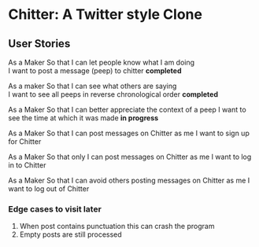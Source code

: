 # Chitter: A Twitter style Clone 

## User Stories 
As a Maker
So that I can let people know what I am doing  
I want to post a message (peep) to chitter **completed**

As a maker
So that I can see what others are saying  
I want to see all peeps in reverse chronological order **completed**

As a Maker
So that I can better appreciate the context of a peep
I want to see the time at which it was made **in progress**

As a Maker
So that I can post messages on Chitter as me
I want to sign up for Chitter

As a Maker
So that only I can post messages on Chitter as me
I want to log in to Chitter

As a Maker
So that I can avoid others posting messages on Chitter as me
I want to log out of Chitter


### Edge cases to visit later 

1. When post contains punctuation this can crash the program 
2. Empty posts are still processed 


